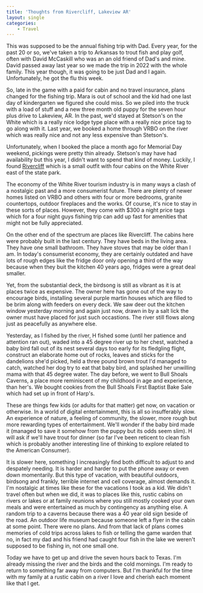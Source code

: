 ```yaml
---
title: 'Thoughts from Rivercliff, Lakeview AR'
layout: single 
categories:
    - Travel 
---
```


This was supposed to be the annual fishing trip with Dad.  Every year, for the past 20 or so, we've taken a trip to Arkansas to trout fish and play golf, often with David McCaskill who was an an old friend of Dad's and mine.  David passed away last year so we made the trip in 2022 with the whole family.  This year though, it was going to be just Dad and I again.  Unfortunately, he got the flu this week. 

So, late in the game with a paid for cabin and no travel insurance, plans changed for the fishing trip.  Mara is out of school and the kid had one last day of kindergarten we figured she could miss.  So we piled into the truck with a load of stuff and a new three month old puppy for the seven hour plus drive to Lakeview, AR.  In the past, we'd stayed at Stetson's on the White which is a really nice lodge type place with a really nice price tag to go along with it.  Last year, we booked a home through VRBO on the river which was really nice and not any less expensive than Stetson's.  

Unfortunately, when I booked the place a month ago for Memorial Day weekend, pickings were pretty thin already.  Stetson's may have had availability but this year, I didn't want to spend that kind of money.  Luckily, I found [Rivercliff](https://rivercliff.com/) which is a small outfit with four cabins on the White River east of the state park.  

The economy of the White River tourism industry is in many ways a clash of a nostalgic past and a more consumerist future.  There are plenty of newer homes listed on VRBO and others with four or more bedrooms, granite countertops, outdoor fireplaces and the works.  Of course, it's nice to stay in these sorts of places.  However, they come with $300 a night price tags which for a four night guys fishing trip can add up fast for amenities that might not be fully appreciated.  

On the other end of the spectrum are places like Rivercliff.  The cabins here were probably built in the last century.  They have beds in the living area.  They have one small bathroom.  They have stoves that may be older than I am.  In today's consumerist economy, they are certainly outdated and have lots of rough edges like the fridge door only opening a third of the way because when they buit the kitchen 40 years ago, fridges were a great deal smaller.   

Yet, from the substantial deck, the birdsong is still as vibrant as it is at places twice as expensive.  The owner here has gone out of the way to encourage birds, installing several purple martin houses which are filled to be brim along with feeders on every deck.  We saw deer out the kitchen window yesterday morning and again just now, drawn in by a salt lick the owner must have placed for just such occastions.  The river still flows along just as peacefully as anywhere else.

Yesterday, as I fished by the river, H fished some (until her patience and attention ran out), waded into a 45 degree river up to her chest, watched a baby bird fall out of its nest several days too early for its fledgling flight, construct an elaborate home out of rocks, leaves and sticks for the dandelions she'd picked, held a three pound brown trout I'd managed to catch, watched her dog try to eat that baby bird, and splashed her unwilling mama with that 45 degree water.  The day before, we went to Bull Shoals Caverns, a place more reminiscent of my childhood in age and experience, than her's.  We bought cookies from the Bull Shoals First Baptist Bake Sale which had set up in front of Harp's.

These are things few kids (or adults for that matter) get now, on vacation or otherwise.  In a world of digital entertainment, this is all so insufferably slow.  An experience of nature, a feeling of community, the slower, more rough but more rewarding types of entertainment.  We'll wonder if the baby bird made it (managed to save it somehow from the puppy but its odds seem slim).  H will ask if we'll have trout for dinner (so far I've been reticent to clean fish which is probably another interesting line of thinking to explore related to the American Consumer).  

It is slower here, something I increasingly find both difficult to adjust to and despately needing.  It is harder and harder to put the phone away or even down momentarily.  But this type of vacation, with beautiful outdoors, birdsong and frankly, terrible internet and cell coverage, almost demands it.  I'm nostalgic at times like these for the vacations I took as a kid.  We didn't travel often but when we did, it was to places like this, rustic cabins on rivers or lakes or at family reunions where you still mostly cooked your own meals and were entertained as much by contingency as anything else.  A random trip to a caverns because there was a 40 year old sign beside of the road.  An outdoor life museum because someone left a flyer in the cabin at some point.  There were no plans.  And from that lack of plans comes memories of cold trips across lakes to fish or telling the game warden that no, in fact my dad and his friend had caught four fish in the lake we weren't supposed to be fishing in, not one small one.  

Today we have to get up and drive the seven hours back to Texas.  I'm already missing the river and the birds and the cold mornings.  I'm ready to return to something far away from computers.  But I'm thankful for the time with my family at a rustic cabin on a river I love and cherish each moment like that I get.  